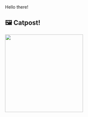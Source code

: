 Hello there!



## 🖼️ Catpost!

<sub>
    <img src="https://cdn2.thecatapi.com/images/MjAyNzA2Ng.jpg" height="256">
</sub>

